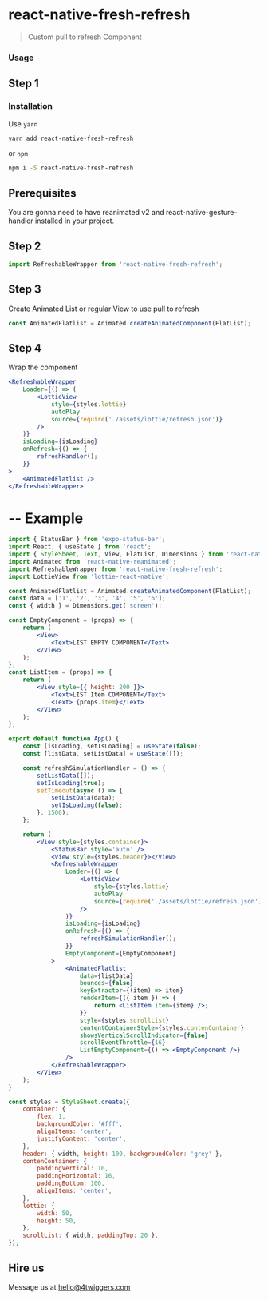 # react-native-fresh-refresh

> Custom pull to refresh Component

### Usage

## Step 1

### Installation

Use `yarn`

```sh
yarn add react-native-fresh-refresh
```

or `npm`

```sh
npm i -S react-native-fresh-refresh
```

## Prerequisites

You are gonna need to have reanimated v2 and react-native-gesture-handler installed in your project.

## Step 2

```jsx
import RefreshableWrapper from 'react-native-fresh-refresh';
```

## Step 3

Create Animated List or regular View to use pull to refresh

```jsx
const AnimatedFlatlist = Animated.createAnimatedComponent(FlatList);
```

## Step 4

Wrap the component

```jsx
<RefreshableWrapper
	Loader={() => (
		<LottieView
			style={styles.lottie}
			autoPlay
			source={require('./assets/lottie/refresh.json')}
		/>
	)}
	isLoading={isLoading}
	onRefresh={() => {
		refreshHandler();
	}}
>
	<AnimatedFlatlist />
</RefreshableWrapper>
```

# -- Example

```jsx
import { StatusBar } from 'expo-status-bar';
import React, { useState } from 'react';
import { StyleSheet, Text, View, FlatList, Dimensions } from 'react-native';
import Animated from 'react-native-reanimated';
import RefreshableWrapper from 'react-native-fresh-refresh';
import LottieView from 'lottie-react-native';

const AnimatedFlatlist = Animated.createAnimatedComponent(FlatList);
const data = ['1', '2', '3', '4', '5', '6'];
const { width } = Dimensions.get('screen');

const EmptyComponent = (props) => {
	return (
		<View>
			<Text>LIST EMPTY COMPONENT</Text>
		</View>
	);
};
const ListItem = (props) => {
	return (
		<View style={{ height: 200 }}>
			<Text>LIST Item COMPONENT</Text>
			<Text> {props.item}</Text>
		</View>
	);
};

export default function App() {
	const [isLoading, setIsLoading] = useState(false);
	const [listData, setListData] = useState([]);

	const refreshSimulationHandler = () => {
		setListData([]);
		setIsLoading(true);
		setTimeout(async () => {
			setListData(data);
			setIsLoading(false);
		}, 1500);
	};

	return (
		<View style={styles.container}>
			<StatusBar style='auto' />
			<View style={styles.header}></View>
			<RefreshableWrapper
				Loader={() => (
					<LottieView
						style={styles.lottie}
						autoPlay
						source={require('./assets/lottie/refresh.json')}
					/>
				)}
				isLoading={isLoading}
				onRefresh={() => {
					refreshSimulationHandler();
				}}
				EmptyComponent={EmptyComponent}
			>
				<AnimatedFlatlist
					data={listData}
					bounces={false}
					keyExtractor={(item) => item}
					renderItem={({ item }) => {
						return <ListItem item={item} />;
					}}
					style={styles.scrollList}
					contentContainerStyle={styles.contenContainer}
					showsVerticalScrollIndicator={false}
					scrollEventThrottle={16}
					ListEmptyComponent={() => <EmptyComponent />}
				/>
			</RefreshableWrapper>
		</View>
	);
}

const styles = StyleSheet.create({
	container: {
		flex: 1,
		backgroundColor: '#fff',
		alignItems: 'center',
		justifyContent: 'center',
	},
	header: { width, height: 100, backgroundColor: 'grey' },
	contenContainer: {
		paddingVertical: 10,
		paddingHorizontal: 16,
		paddingBottom: 100,
		alignItems: 'center',
	},
	lottie: {
		width: 50,
		height: 50,
	},
	scrollList: { width, paddingTop: 20 },
});
```

## Hire us

Message us at hello@4twiggers.com
